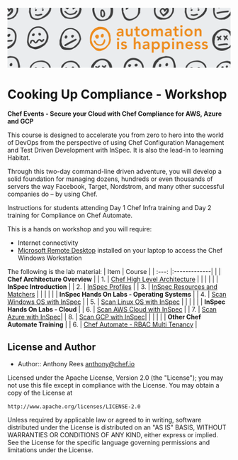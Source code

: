 ![Chef Events](/labs/images/Header.png)
# Cooking Up Compliance - Workshop
  
**Chef Events - Secure your Cloud with Chef Compliance for AWS, Azure and GCP**
  
This course is designed to accelerate you from zero to hero into the world of DevOps from the perspective of using Chef Configuration Management and Test Driven Development with InSpec. It is also the lead-in to learning Habitat.
  
Through this two-day command-line driven adventure, you will develop a solid foundation for managing dozens, hundreds or even thousands of servers the way Facebook, Target, Nordstrom, and many other successful companies do – by using Chef.
  
Instructions for students attending Day 1 Chef Infra training and Day 2 training for Compliance on Chef Automate.
  
This is a hands on workshop and you will require:  
 - Internet connectivity
 - [Microsoft Remote Desktop](https://docs.microsoft.com/en-us/windows-server/remote/remote-desktop-services/clients/remote-desktop-clients) installed on your laptop to access the Chef Windows Workstation  
  
The following is the lab material:
| Item | Course  | 
| :---: |:-------------| 
|    | **Chef Architecture Overview** |
| 1. | [Chef High Level Architecture](labs/architecture.md) |
|    | |
|    | **InSpec Introduction** |
| 2. | [InSpec Profiles](labs/intro_profiles.md) |
| 3. | [InSpec Resources and Matchers](labs/intro_resources.md) |
|    | |
|    | **InSpec Hands On Labs - Operating Systems** |
| 4. | [Scan Windows OS with InSpec](labs/windows_os.md) |
| 5. | [Scan Linux OS with InSpec](labs/linux_os.md) |
|    | |
|    | **InSpec Hands On Labs - Cloud** |
| 6. | [Scan AWS Cloud with InSpec](labs/aws_cloud.md) |
| 7. | [Scan Azure with InSpec](labs/azure_cloud.md)|
| 8. | [Scan GCP with InSpec](labs/gcp_cloud.md)|
|    | |
|    | **Other Chef Automate Training** |
| 6. | [Chef Automate - RBAC Multi Tenancy](labs/rbac.md) |
  
  
  
## License and Author
  
* Author:: Anthony Rees <anthony@chef.io>

Licensed under the Apache License, Version 2.0 (the "License");
you may not use this file except in compliance with the License.
You may obtain a copy of the License at

    http://www.apache.org/licenses/LICENSE-2.0

Unless required by applicable law or agreed to in writing, software
distributed under the License is distributed on an "AS IS" BASIS,
WITHOUT WARRANTIES OR CONDITIONS OF ANY KIND, either express or implied.
See the License for the specific language governing permissions and
limitations under the License.
